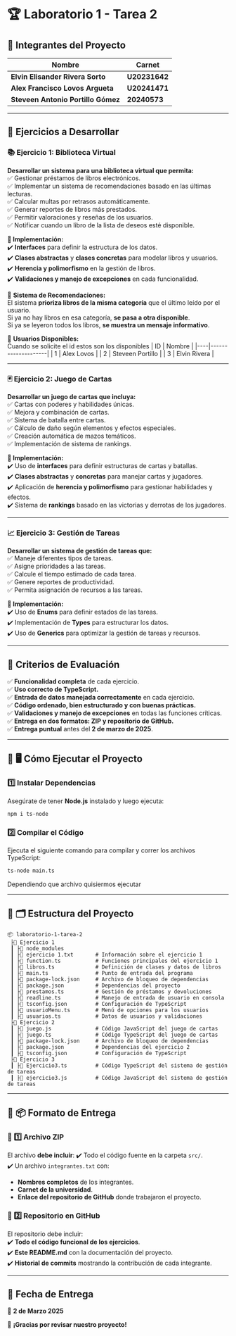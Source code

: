 # 🏆 Laboratorio 1 - Tarea 2

## 📌 Integrantes del Proyecto
| Nombre                              | Carnet      |
|-------------------------------------|------------|
| **Elvin Elisander Rivera Sorto**    | **U20231642** |
| **Alex Francisco Lovos Argueta**    | **U20241471** |
| **Steveen Antonio Portillo Gómez**  | **20240573** |

---

## 📌 Ejercicios a Desarrollar

### **📚 Ejercicio 1: Biblioteca Virtual**
**Desarrollar un sistema para una biblioteca virtual que permita:**  
✅ Gestionar préstamos de libros electrónicos.  
✅ Implementar un sistema de recomendaciones basado en las últimas lecturas.  
✅ Calcular multas por retrasos automáticamente.  
✅ Generar reportes de libros más prestados.  
✅ Permitir valoraciones y reseñas de los usuarios.  
✅ Notificar cuando un libro de la lista de deseos esté disponible.  

**📌 Implementación:**  
✔️ **Interfaces** para definir la estructura de los datos.  
✔️ **Clases abstractas** y **clases concretas** para modelar libros y usuarios.  
✔️ **Herencia y polimorfismo** en la gestión de libros.  
✔️ **Validaciones y manejo de excepciones** en cada funcionalidad.  

📌 **Sistema de Recomendaciones:**  
El sistema **prioriza libros de la misma categoría** que el último leído por el usuario.  
Si ya no hay libros en esa categoría, **se pasa a otra disponible**.  
Si ya se leyeron todos los libros, **se muestra un mensaje informativo**.  

📌 **Usuarios Disponibles:**  
Cuando se solicite el id estos son los disponibles 
| ID | Nombre             |
|----|--------------------|
| 1  | Alex Lovos        |
| 2  | Steveen Portillo  |
| 3  | Elvin Rivera      |

---

### **🃏 Ejercicio 2: Juego de Cartas**

**Desarrollar un juego de cartas que incluya:**  
✅ Cartas con poderes y habilidades únicas.  
✅ Mejora y combinación de cartas.  
✅ Sistema de batalla entre cartas.  
✅ Cálculo de daño según elementos y efectos especiales.  
✅ Creación automática de mazos temáticos.  
✅ Implementación de sistema de rankings.  

**📌 Implementación:**  
✔️ Uso de **interfaces** para definir estructuras de cartas y batallas.  
✔️ **Clases abstractas** y **concretas** para manejar cartas y jugadores.  
✔️ Aplicación de **herencia y polimorfismo** para gestionar habilidades y efectos.  
✔️ Sistema de **rankings** basado en las victorias y derrotas de los jugadores.  

---

### **📈 Ejercicio 3: Gestión de Tareas**

**Desarrollar un sistema de gestión de tareas que:**  
✅ Maneje diferentes tipos de tareas.  
✅ Asigne prioridades a las tareas.  
✅ Calcule el tiempo estimado de cada tarea.  
✅ Genere reportes de productividad.  
✅ Permita asignación de recursos a las tareas.  

**📌 Implementación:**  
✔️ Uso de **Enums** para definir estados de las tareas.  
✔️ Implementación de **Types** para estructurar los datos.  
✔️ Uso de **Generics** para optimizar la gestión de tareas y recursos.  

---

## 📌 Criterios de Evaluación

✅ **Funcionalidad completa** de cada ejercicio.  
✅ **Uso correcto de TypeScript.**  
✅ **Entrada de datos manejada correctamente** en cada ejercicio.  
✅ **Código ordenado, bien estructurado y con buenas prácticas.**  
✅ **Validaciones y manejo de excepciones** en todas las funciones críticas.  
✅ **Entrega en dos formatos: ZIP y repositorio de GitHub.**  
✅ **Entrega puntual** antes del **2 de marzo de 2025**.  

---

## 📌 🖥️ Cómo Ejecutar el Proyecto

### **1️⃣ Instalar Dependencias**
Asegúrate de tener **Node.js** instalado y luego ejecuta:  

```bash
npm i ts-node
```

### **2️⃣ Compilar el Código**
Ejecuta el siguiente comando para compilar y correr los archivos TypeScript:  

```bash
ts-node main.ts 
```
Dependiendo que archivo quisiermos ejecutar

---

## 📌 🗂️ Estructura del Proyecto
```
📦 laboratorio-1-tarea-2
 ├📂 Ejercicio 1
 ┃ ├📂 node_modules
 ┃ ├📄 ejercicio 1.txt       # Información sobre el ejercicio 1
 ┃ ├📄 function.ts           # Funciones principales del ejercicio 1
 ┃ ├📄 libros.ts             # Definición de clases y datos de libros
 ┃ ├📄 main.ts               # Punto de entrada del programa
 ┃ ├📄 package-lock.json     # Archivo de bloqueo de dependencias
 ┃ ├📄 package.json          # Dependencias del proyecto
 ┃ ├📄 prestamos.ts          # Gestión de préstamos y devoluciones
 ┃ ├📄 readline.ts           # Manejo de entrada de usuario en consola
 ┃ ├📄 tsconfig.json         # Configuración de TypeScript
 ┃ ├📄 usuarioMenu.ts        # Menú de opciones para los usuarios
 ┃ ├📄 usuarios.ts           # Datos de usuarios y validaciones
 ├📂 Ejercicio 2
 ┃ ├📄 juego.js              # Código JavaScript del juego de cartas
 ┃ ├📄 juego.ts              # Código TypeScript del juego de cartas
 ┃ ├📄 package-lock.json     # Archivo de bloqueo de dependencias
 ┃ ├📄 package.json          # Dependencias del ejercicio 2
 ┃ ├📄 tsconfig.json         # Configuración de TypeScript
 ├📂 Ejercicio 3
 ┃ ├📄 Ejercicio3.ts         # Código TypeScript del sistema de gestión de tareas
 ┃ ├📄 ejercicio3.js         # Código JavaScript del sistema de gestión de tareas

```

---

## 📌 📦 Formato de Entrega

### 📌 **1️⃣ Archivo ZIP**
El archivo **debe incluir**:
✔️ Todo el código fuente en la carpeta `src/`.  
✔️ Un archivo `integrantes.txt` con:  
   - **Nombres completos** de los integrantes.  
   - **Carnet de la universidad**.  
   - **Enlace del repositorio de GitHub** donde trabajaron el proyecto.  

### 📌 **2️⃣ Repositorio en GitHub**
El repositorio debe incluir:  
✔️ **Todo el código funcional de los ejercicios**.  
✔️ **Este README.md** con la documentación del proyecto.  
✔️ **Historial de commits** mostrando la contribución de cada integrante.  

---

## 📅 **Fecha de Entrega**
📌 **2 de Marzo 2025**  

🚀 **¡Gracias por revisar nuestro proyecto!**  
